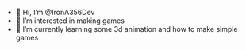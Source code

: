 - 👋 Hi, I’m @IronA356Dev
- 👀 I’m interested in making games
- 🌱 I’m currently learning some 3d animation and how to make simple games
<!---
IronA356Dev/IronA356Dev is a ✨ special ✨ repository because its `README.md` (this file) appears on your GitHub profile.

--->
